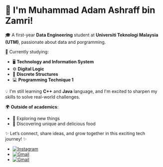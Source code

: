 # 👋 I'm Muhammad Adam Ashraff bin Zamri!

🎓 A first-year **Data Engineering** student at **Universiti Teknologi Malaysia (UTM)**, passionate about data and porgramming.

📘 Currently studying:  
- 🖥️ **Technology and Information System**  
- ⚙️ **Digital Logic**  
- 🔢 **Discrete Structures**  
- 💻 **Programming Technique 1**

💡 I'm still learning **C++** and **Java** language, and I'm excited to sharpen my skills to solve real-world challenges.

🌍 **Outside of academics**:  
- 🚀 Exploring new things  
- 🍜 Discovering unique and delicious food  

✨ Let’s connect, share ideas, and grow together in this exciting tech journey! ✨
- [![Instagram](https://img.shields.io/badge/Instagram-E4405F?style=for-the-badge&logo=instagram&logoColor=white)](https://instagram.com/your_instagram_adam._.ashraff)
- [![Gmail](https://img.shields.io/badge/Email-D14836?style=for-the-badge&logo=gmail&logoColor=white)](mailto:adamzamri09@gmail.com)
- [![Gmail](https://img.shields.io/badge/Email-D14836?style=for-the-badge&logo=gmail&logoColor=white)](mailto:muhammadadamashraff@graduate.utm.my)
